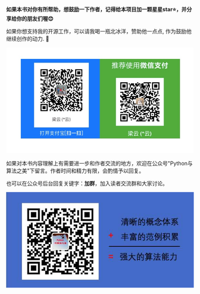 **如果本书对你有所帮助，想鼓励一下作者，记得给本项目加一颗星星star⭐️，并分享给你的朋友们喔😊** 

如果你想支持我的开源工作，可以请我喝一瓶北冰洋，赞助他一点点, 作为鼓励他继续创作的动力. 😬

![](./data/微信支付宝.jpg)

如果对本书内容理解上有需要进一步和作者交流的地方，欢迎在公众号"Python与算法之美"下留言。作者时间和精力有限，会酌情予以回复。

也可以在公众号后台回复关键字：**加群**，加入读者交流群和大家讨论。

![](./data/Python与算法之美logo.jpg)


